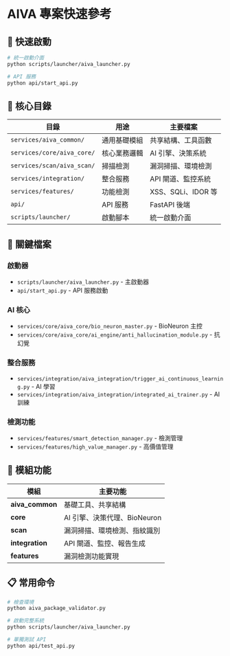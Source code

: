# AIVA 專案快速參考

## 🚀 快速啟動
```bash
# 統一啟動介面
python scripts/launcher/aiva_launcher.py

# API 服務
python api/start_api.py
```

## 📂 核心目錄

| 目錄 | 用途 | 主要檔案 |
|------|------|----------|
| `services/aiva_common/` | 通用基礎模組 | 共享結構、工具函數 |
| `services/core/aiva_core/` | 核心業務邏輯 | AI 引擎、決策系統 |
| `services/scan/aiva_scan/` | 掃描檢測 | 漏洞掃描、環境檢測 |
| `services/integration/` | 整合服務 | API 閘道、監控系統 |
| `services/features/` | 功能檢測 | XSS、SQLi、IDOR 等 |
| `api/` | API 服務 | FastAPI 後端 |
| `scripts/launcher/` | 啟動腳本 | 統一啟動介面 |

## 🔧 關鍵檔案

### 啟動器
- `scripts/launcher/aiva_launcher.py` - 主啟動器
- `api/start_api.py` - API 服務啟動

### AI 核心
- `services/core/aiva_core/bio_neuron_master.py` - BioNeuron 主控
- `services/core/aiva_core/ai_engine/anti_hallucination_module.py` - 抗幻覺

### 整合服務
- `services/integration/aiva_integration/trigger_ai_continuous_learning.py` - AI 學習
- `services/integration/aiva_integration/integrated_ai_trainer.py` - AI 訓練

### 檢測功能
- `services/features/smart_detection_manager.py` - 檢測管理
- `services/features/high_value_manager.py` - 高價值管理

## 🎯 模組功能

| 模組 | 主要功能 |
|------|----------|
| **aiva_common** | 基礎工具、共享結構 |
| **core** | AI 引擎、決策代理、BioNeuron |
| **scan** | 漏洞掃描、環境檢測、指紋識別 |
| **integration** | API 閘道、監控、報告生成 |
| **features** | 漏洞檢測功能實現 |

## 📋 常用命令

```bash
# 檢查環境
python aiva_package_validator.py

# 啟動完整系統
python scripts/launcher/aiva_launcher.py

# 單獨測試 API
python api/test_api.py
```